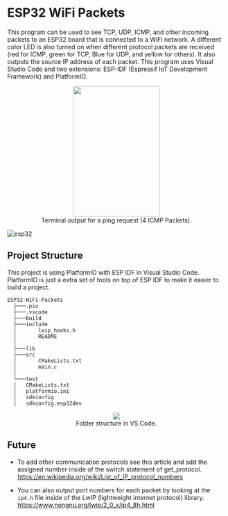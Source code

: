 # ESP32 WiFi Packets
This program can be used to see TCP, UDP, ICMP, and other incoming packets to an ESP32 board that is connected to a WiFi network. A different color LED is also turned on when different protocol packets are received (red for ICMP, green for TCP, Blue for UDP, and yellow for others). It also outputs the source IP address of each packet. This program uses Visual Studio Code and two extensions: ESP-IDF (Espressif IoT Development Framework) and PlatformIO.

<p align="center">
  <img width="200" height="300" src="https://github.com/Mohamed1628/ESP32-WiFi-Packets/assets/98979579/f452d41c-49d1-4ce3-bad5-0468cd0d631a"><br>
  Terminal output for a ping request (4 ICMP Packets).
</p>

![esp32](https://github.com/Mohamed1628/ESP32-WiFi-Packets/assets/98979579/017948c3-cd33-46de-9356-b5997f6d9371)

## Project Structure
This project is using PlatformIO with ESP IDF in Visual Studio Code. PlatformIO is just a extra set of tools on top of ESP IDF to make it easier to build a project.

```
ESP32-WiFi-Packets
  ├───.pio
  ├───.vscode
  ├───build
  ├───include
  │       lwip_hooks.h
  │       README
  │
  ├───lib
  ├───src
  │       CMakeLists.txt
  │       main.c
  │
  └───test
  │   CMakeLists.txt
  │   platformio.ini
  │   sdkconfig
  │   sdkconfig.esp32dev
```

<p align="center">
  <img src="https://github.com/Mohamed1628/ESP32-WiFi-Packets/assets/98979579/9a94560f-ffd0-4317-8c33-8075d0f1301c"><br>
  Folder structure in VS Code.
</p>

## Future
- To add other communication protocols see this article and add the assigned number inside of the switch statement of get_protocol.
https://en.wikipedia.org/wiki/List_of_IP_protocol_numbers

- You can also output port numbers for each packet by looking at the `ip4.h` file inside of the LwIP (lightweight internet protocol) library.
  https://www.nongnu.org/lwip/2_0_x/ip4_8h.html

